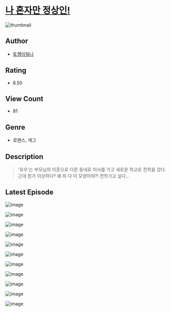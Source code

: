 # [나 혼자만 정상인!](https://comic.naver.com/challenge/list?titleId=810447)
![thumbnail](https://image-comic.pstatic.net/user_contents_data/challenge_comic/2023/05/23/343173/upload_4051377329826576482_480x623.jpeg)

## Author
- [토깽이워니](https://comic.naver.com/artistTitle?id=343173)

## Rating
- 8.50

## View Count
- 81

## Genre
- 로맨스, 개그

## Description
> '유우'는 부모님의 이혼으로 다른 동네로 이사를 가고 새로운 학교로 전학을 갔다. 근데 뭔가 이상하다? 왜 죄 다 이 모양이야?! 전학가고 싶다...


## Latest Episode
![image](https://image-comic.pstatic.net/user_contents_data/challenge_comic/2023/05/23/343173/upload_7161063389402312758.jpeg)

![image](https://image-comic.pstatic.net/user_contents_data/challenge_comic/2023/05/25/343173/upload_7377522019591598691.jpeg)

![image](https://image-comic.pstatic.net/user_contents_data/challenge_comic/2023/05/23/343173/upload_7306024300277228344.jpeg)

![image](https://image-comic.pstatic.net/user_contents_data/challenge_comic/2023/05/23/343173/upload_7377796024815149881.jpeg)

![image](https://image-comic.pstatic.net/user_contents_data/challenge_comic/2023/05/23/343173/upload_7305454743892342372.jpeg)

![image](https://image-comic.pstatic.net/user_contents_data/challenge_comic/2023/05/23/343173/upload_7364571975931683122.jpeg)

![image](https://image-comic.pstatic.net/user_contents_data/challenge_comic/2023/05/23/343173/upload_7221016464322475065.jpeg)

![image](https://image-comic.pstatic.net/user_contents_data/challenge_comic/2023/05/23/343173/upload_3617062540290437941.jpeg)

![image](https://image-comic.pstatic.net/user_contents_data/challenge_comic/2023/05/23/343173/upload_7018353566115193905.jpeg)

![image](https://image-comic.pstatic.net/user_contents_data/challenge_comic/2023/05/23/343173/upload_7220453484287648305.jpeg)

![image](https://image-comic.pstatic.net/user_contents_data/challenge_comic/2023/05/23/343173/upload_7305230258799981877.jpeg)
